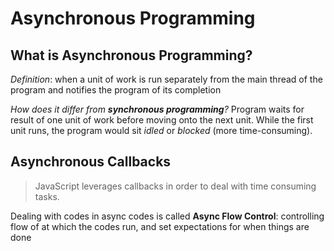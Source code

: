 # Asynchronous Programming

## What is Asynchronous Programming?

*Definition*: when a unit of work is run separately from the main thread of the program and notifies the program of its completion

*How does it differ from **synchronous programming**?*
Program waits for result of one unit of work before moving onto the next unit. While the first unit runs, the program would sit *idled* or *blocked* (more time-consuming).

## Asynchronous Callbacks

> JavaScript leverages callbacks in order to deal with time consuming tasks.


Dealing with codes in async codes is called **Async Flow Control**: controlling flow of at which the codes run, and set expectations for when things are done